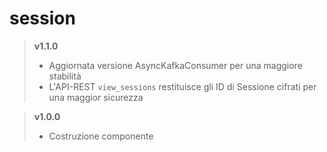 # session

> **v1.1.0**
>	* Aggiornata versione AsyncKafkaConsumer per una maggiore stabilità 
>   * L'API-REST `view_sessions` restituisce gli ID di Sessione cifrati per una maggior sicurezza

> **v1.0.0**
>	* Costruzione componente
